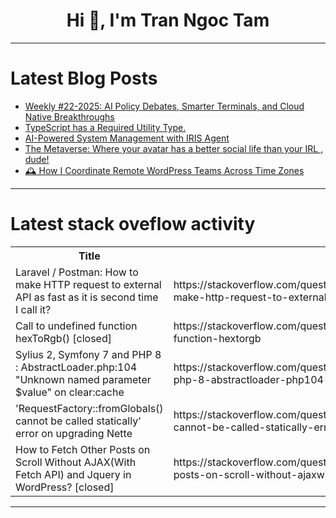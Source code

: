 <h1 align="center">Hi 👋, I'm Tran Ngoc Tam</h1>

---

# Latest Blog Posts 
<!-- BLOG-POST-LIST:START -->
- [Weekly #22-2025: AI Policy Debates, Smarter Terminals, and Cloud Native Breakthroughs](https://dev.to/sudhansubedi/weekly-22-2025-ai-policy-debates-smarter-terminals-and-cloud-native-breakthroughs-2nnd)
- [TypeScript has a Required Utility Type.](https://dev.to/amtheblessed/typescript-has-a-required-utility-type-452n)
- [AI-Powered System Management with IRIS Agent](https://dev.to/intersystems/ai-powered-system-management-with-iris-agent-1n5k)
- [The Metaverse: Where your avatar has a better social life than your IRL , dude!](https://dev.to/the-matrixneo/the-metaverse-where-your-avatar-has-a-better-social-life-than-your-irl-dude-4241)
- [🕰️ How I Coordinate Remote WordPress Teams Across Time Zones](https://dev.to/saifyusuph/-48k6)
<!-- BLOG-POST-LIST:END -->

---

# Latest stack oveflow activity
<table>
  <tr><th>Title</th><th>Link</th></tr>
  <!-- STACKOVERFLOW:START --><tr><td>Laravel / Postman: How to make HTTP request to external API as fast as it is second time I call it?</td><td>https://stackoverflow.com/questions/79646771/laravel-postman-how-to-make-http-request-to-external-api-as-fast-as-it-is-sec</td></tr><tr><td>Call to undefined function hexToRgb&lpar;&rpar; [closed]</td><td>https://stackoverflow.com/questions/79646700/call-to-undefined-function-hextorgb</td></tr><tr><td>Sylius 2, Symfony 7 and PHP 8 : AbstractLoader.php:104 &quot;Unknown named parameter $value&quot; on clear:cache</td><td>https://stackoverflow.com/questions/79646232/sylius-2-symfony-7-and-php-8-abstractloader-php104-unknown-named-parameter</td></tr><tr><td>&#39;RequestFactory::fromGlobals&lpar;&rpar; cannot be called statically&#39; error on upgrading Nette</td><td>https://stackoverflow.com/questions/79646071/requestfactoryfromglobals-cannot-be-called-statically-error-on-upgrading-n</td></tr><tr><td>How to Fetch Other Posts on Scroll Without AJAX&lpar;With Fetch API&rpar; and Jquery in WordPress? [closed]</td><td>https://stackoverflow.com/questions/79646042/how-to-fetch-other-posts-on-scroll-without-ajaxwith-fetch-api-and-jquery-in-wo</td></tr><!-- STACKOVERFLOW:END -->
</table>

---



